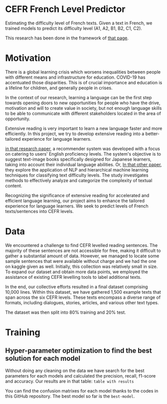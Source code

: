 # CEFR French Level Predictor

Estimating the difficulty level of French texts.
Given a text in French, we trained models to predict its difficulty level (A1, A2, B1, B2, C1, C2).

This research has been done in the framework of <a href="https://www.kaggle.com/competitions/estimating-the-difficulty-level-of-french-texts">that page</a>.

# Motivation

There is a global learning crisis which worsens inequalities between people with different means and infrastructure for education. COVID-19 has accentuated those disparities. This is of crucial importance and education is a lifeline for children, and generally people in crises.

In the context of our research, learning a language can be the first step towards opening doors to new opportunities for people who have the drive, motivation and will to create value in society, but not enough language skills to be able to communicate with different stakeholders located in the area of opportunity. 

Extensive reading is very important to learn a new language faster and more efficiently. 
In this project, we try to develop extensive reading into a better-tailored experience for language learners. 

<a href="https://www.researchgate.net/profile/Kensuke-Takii/publication/350994330_An_English_Picture-book_Recommender_System_for_Extensive_Reading_Using_Vocabulary_Knowledge_Map/links/607f5c208ea909241e121185/An-English-Picture-book-Recommender-System-for-Extensive-Reading-Using-Vocabulary-Knowledge-Map.pdf"> in that research paper</a>, a recommender system was developed with a focus on catering to users' English proficiency levels. The system's objective is to suggest text-image books specifically designed for Japanese learners, taking into account their individual language abilities.
Or, <a href="https://link.springer.com/article/10.1007/s40593-020-00201-7"> In that other paper</a>, they explore the application of NLP and hierarchical machine learning techniques for classifying text difficulty levels. The study investigates methods to effectively analyze and categorize the complexity of textual content.

Recognizing the significance of extensive reading for accelerated and efficient language learning, our project aims to enhance the tailored experience for language learners. We seek to predict levels of French texts/sentences into CEFR levels.

# Data

We encountered a challenge to find CEFR levelled reading sentences. The majority of these sentences are not accessible for free, making it difficult to gather a substantial amount of data. However, we managed to locate some sample sentences that were available without charge and we had the one on kaggle given as well. Initially, this collection was relatively small in size. To expand our dataset and obtain more data points, we employed the assistance of existing CEFR levelling tools to label additional texts.

In the end, our collective efforts resulted in a final dataset comprising 10,000 lines. Within this dataset, we have gathered 1,500 example texts that span across the six CEFR levels. These texts encompass a diverse range of formats, including dialogues, stories, articles, and various other text types. 

The dataset was then split into 80% training and 20% test.

# Training
## Hyper-parameter optimization to find the best solution for each model

Without doing any cleaning on the data we have search for the best parameters for each models and calculated the precision, recall, f1-score and accuracy.
Our results are in that table:
`table with results`

You can find the confusion matrixes for each model thanks to the codes in this GitHub repository.
The best model so far is the `best-model`.
